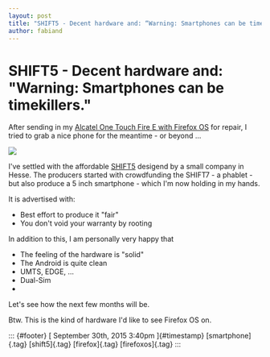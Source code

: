 ```yaml
---
layout: post
title: "SHIFT5 - Decent hardware and: “Warning: Smartphones can be timekillers.”"
author: fabiand
---
```



SHIFT5 - Decent hardware and: "Warning: Smartphones can be timekillers."
========================================================================

After sending in my [Alcatel One Touch Fire E with Firefox
OS](http://dummdida.tumblr.com/post/130051494330/alcatel-one-touch-fire-e-firefox-os)
for repair, I tried to grab a nice phone for the meantime - or beyond
...

![](https://66.media.tumblr.com/6f1c96d7efb7e50717137017a93bffeb/tumblr_inline_nvhs6mwpoq1s0jj7d_540.jpg)

I've settled with the affordable [SHIFT5](http://shiftphones.com/)
desigend by a small company in Hesse. The producers started with
crowdfunding the SHIFT7 - a phablet - but also produce a 5 inch
smartphone - which I'm now holding in my hands.

It is advertised with:

-   Best effort to produce it "fair"
-   You don't void your warranty by rooting

In addition to this, I am personally very happy that

-   The feeling of the hardware is "solid"
-   The Android is quite clean
-   UMTS, EDGE, ...
-   Dual-Sim
-   

Let's see how the next few months will be.

Btw. This is the kind of hardware I'd like to see Firefox OS on.

::: {#footer}
[ September 30th, 2015 3:40pm ]{#timestamp} [smartphone]{.tag}
[shift5]{.tag} [firefox]{.tag} [firefoxos]{.tag}
:::
